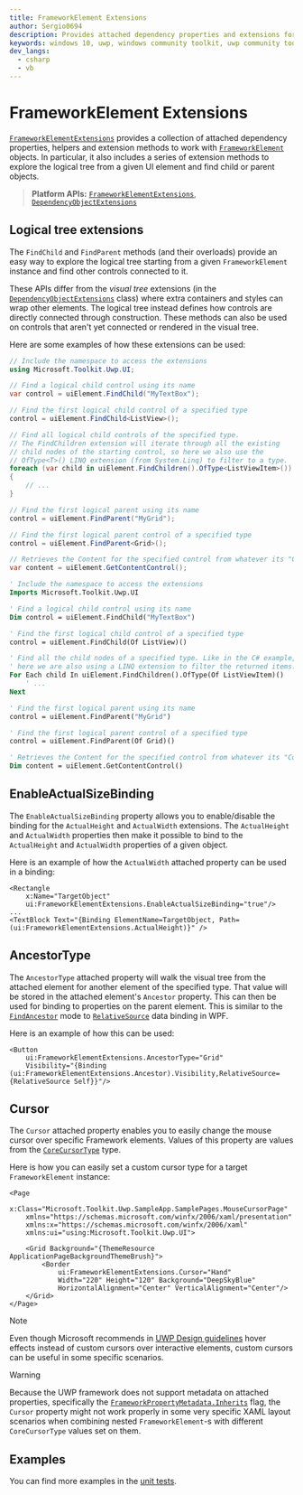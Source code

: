 ```yaml
---
title: FrameworkElement Extensions
author: Sergio0694
description: Provides attached dependency properties and extensions for the FrameworkElement type.
keywords: windows 10, uwp, windows community toolkit, uwp community toolkit, uwp toolkit, FrameworkElement, extensions
dev_langs:
  - csharp
  - vb
---
```


# FrameworkElement Extensions

[`FrameworkElementExtensions`](/dotnet/api/microsoft.toolkit.uwp.ui.frameworkelementextensions) provides a collection of attached dependency properties, helpers and extension methods to work with [`FrameworkElement`](/uwp/api/windows.ui.xaml.frameworkelement) objects. In particular, it also includes a series of extension methods to explore the logical tree from a given UI element and find child or parent objects.

> **Platform APIs:** [`FrameworkElementExtensions`](/dotnet/api/microsoft.toolkit.uwp.ui.frameworkelementextensions), [`DependencyObjectExtensions`](/dotnet/api/microsoft.toolkit.uwp.ui.DependencyObjectExtensions)

## Logical tree extensions

The `FindChild` and `FindParent` methods (and their overloads) provide an easy way to explore the logical tree starting from a given `FrameworkElement` instance and find other controls connected to it.

These APIs differ from the *visual tree* extensions (in the [`DependencyObjectExtensions`](/dotnet/api/microsoft.toolkit.uwp.ui.DependencyObjectExtensions) class) where extra containers and styles can wrap other elements. The logical tree instead defines how controls are directly connected through construction. These methods can also be used on controls that aren't yet connected or rendered in the visual tree.

Here are some examples of how these extensions can be used:

```csharp
// Include the namespace to access the extensions
using Microsoft.Toolkit.Uwp.UI;

// Find a logical child control using its name
var control = uiElement.FindChild("MyTextBox");

// Find the first logical child control of a specified type
control = uiElement.FindChild<ListView>();

// Find all logical child controls of the specified type.
// The FindChildren extension will iterate through all the existing
// child nodes of the starting control, so here we also use the
// OfType<T>() LINQ extension (from System.Linq) to filter to a type.
foreach (var child in uiElement.FindChildren().OfType<ListViewItem>())
{
    // ...
}

// Find the first logical parent using its name
control = uiElement.FindParent("MyGrid");

// Find the first logical parent control of a specified type
control = uiElement.FindParent<Grid>();

// Retrieves the Content for the specified control from whatever its "Content" property may be
var content = uiElement.GetContentControl();
```

```vb
' Include the namespace to access the extensions
Imports Microsoft.Toolkit.Uwp.UI

' Find a logical child control using its name
Dim control = uiElement.FindChild("MyTextBox")

' Find the first logical child control of a specified type
control = uiElement.FindChild(Of ListView)()

' Find all the child nodes of a specified type. Like in the C# example,
' here we are also using a LINQ extension to filter the returned items.
For Each child In uiElement.FindChildren().OfType(Of ListViewItem)()
    ' ...
Next

' Find the first logical parent using its name
control = uiElement.FindParent("MyGrid")

' Find the first logical parent control of a specified type
control = uiElement.FindParent(Of Grid)()

' Retrieves the Content for the specified control from whatever its "Content" property may be
Dim content = uiElement.GetContentControl()
```

## EnableActualSizeBinding

The `EnableActualSizeBinding` property allows you to enable/disable the binding for the `ActualHeight` and `ActualWidth` extensions. The `ActualHeight` and `ActualWidth` properties then make it possible to bind to the `ActualHeight` and `ActualWidth` properties of a given object.

Here is an example of how the `ActualWidth` attached property can be used in a binding:

```xaml
<Rectangle
    x:Name="TargetObject"
    ui:FrameworkElementExtensions.EnableActualSizeBinding="true"/>
...
<TextBlock Text="{Binding ElementName=TargetObject, Path=(ui:FrameworkElementExtensions.ActualHeight)}" />
```

## AncestorType

The `AncestorType` attached property will walk the visual tree from the attached element for another element of the specified type.  That value will be stored in the attached element's `Ancestor` property.  This can then be used for binding to properties on the parent element.  This is similar to the [`FindAncestor`](/dotnet/api/system.windows.data.relativesourcemode) mode to [`RelativeSource`](/dotnet/desktop/wpf/advanced/relativesource-markupextension) data binding in WPF.

Here is an example of how this can be used:

```xaml
<Button
    ui:FrameworkElementExtensions.AncestorType="Grid"
    Visibility="{Binding (ui:FrameworkElementExtensions.Ancestor).Visibility,RelativeSource={RelativeSource Self}}"/>
```

## Cursor

The `Cursor` attached property enables you to easily change the mouse cursor over specific Framework elements. Values of this property are values from the [`CoreCursorType`](/uwp/api/windows.ui.core.corecursortype) type.

Here is how you can easily set a custom cursor type for a target `FrameworkElement` instance:

```xaml
<Page
    x:Class="Microsoft.Toolkit.Uwp.SampleApp.SamplePages.MouseCursorPage"
    xmlns="https://schemas.microsoft.com/winfx/2006/xaml/presentation"
    xmlns:x="https://schemas.microsoft.com/winfx/2006/xaml"
    xmlns:ui="using:Microsoft.Toolkit.Uwp.UI">

    <Grid Background="{ThemeResource ApplicationPageBackgroundThemeBrush}">
        <Border
            ui:FrameworkElementExtensions.Cursor="Hand"
            Width="220" Height="120" Background="DeepSkyBlue"
            HorizontalAlignment="Center" VerticalAlignment="Center"/>
    </Grid>
</Page>
```

> [!NOTE]
> Even though Microsoft recommends in [UWP Design guidelines](/windows/apps/design/input/mouse-interactions#cursors) hover effects instead of custom cursors over interactive elements, custom cursors can be useful in some specific scenarios.

> [!WARNING]
> Because the UWP framework does not support metadata on attached properties, specifically the [`FrameworkPropertyMetadata.Inherits`](/dotnet/api/system.windows.frameworkpropertymetadata.-ctor#System_Windows_FrameworkPropertyMetadata__ctor_System_Object_System_Windows_FrameworkPropertyMetadataOptions_System_Windows_PropertyChangedCallback_System_Windows_CoerceValueCallback_) flag, the `Cursor` property might not work properly in some very specific XAML layout scenarios when combining nested `FrameworkElement`-s with different `CoreCursorType` values set on them.

## Examples

You can find more examples in the [unit tests](https://github.com/windows-toolkit/WindowsCommunityToolkit/tree/rel/7.1.0/UnitTests).
